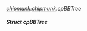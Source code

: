 _[chipmunk](../../modules/chipmunk/chipmunk-module.md):[chipmunk](../../modules/chipmunk/chipmunk-module.md).cpBBTree_
##### Struct cpBBTree
